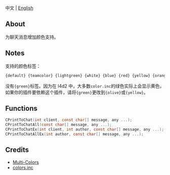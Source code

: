 中文 | [English](./README_EN.md)

## About
为聊天消息增加颜色支持。

## Notes
支持的颜色标签：
```txt
{default} {teamcolor} {lightgreen} {white} {blue} {red} {yellow} {orange} {olive}
```

没有`{green}`标签。因为在 l4d2 中，大多数`color.inc`的绿色实际上会显示黄色，如果你的插件要依赖这个插件，请将`{green}`更改到`{olive}`或`{yellow}`。

## Functions
```c
CPrintToChat(int client, const char[] message, any ...);
CPrintToChatAll(const char[] message, any ...);
CPrintToChatEx(int client, int author, const char[] message, any ...);
CPrintToChatAllEx(int author, const char[] message, any ...);
```

## Credits
- [Multi-Colors](https://github.com/Bara/Multi-Colors) 
- [colors.inc](https://github.com/SirPlease/L4D2-Competitive-Rework/blob/master/addons/sourcemod/scripting/include/colors.inc)


